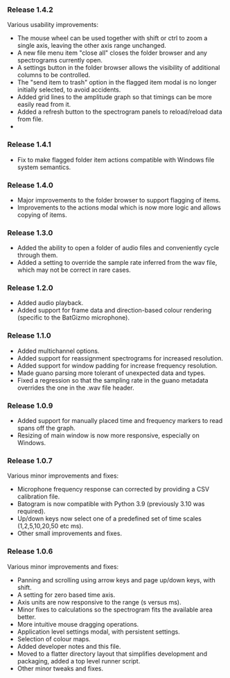 ### Release 1.4.2
Various usability improvements:
* The mouse wheel can be used together with shift or ctrl to zoom a single axis, leaving the other axis range unchanged.
* A new file menu item "close all" closes the folder browser and any spectrograms currently open. 
* A settings button in the folder browser allows the visibility of additional columns to be controlled.
* The "send item to trash" option in the flagged item modal is no longer initially selected, to avoid accidents.
* Added grid lines to the amplitude graph so that timings can be more easily read from it.
* Added a refresh button to the spectrogram panels to reload/reload data from file.
* 

### Release 1.4.1
* Fix to make flagged folder item actions compatible with Windows file system semantics. 

### Release 1.4.0
* Major improvements to the folder browser to support flagging of items.
* Improvements to the actions modal which is now more logic and allows copying of items.

### Release 1.3.0
* Added the ability to open a folder of audio files and conveniently cycle through them.
* Added a setting to override the sample rate inferred from the wav file, which may not be correct in rare cases.

### Release 1.2.0
* Added audio playback.
* Added support for frame data and direction-based colour rendering (specific to the BatGizmo microphone).

### Release 1.1.0
* Added multichannel options.
* Added support for reassignment spectrograms for increased resolution.
* Added support for window padding for increase frequency resolution.
* Made guano parsing more tolerant of unexpected data and types.
* Fixed a regression so that the sampling rate in the guano metadata overrides the one in the .wav file header.

### Release 1.0.9
* Added support for manually placed time and frequency markers to read spans off the graph.
* Resizing of main window is now more responsive, especially on Windows.

### Release 1.0.7
Various minor improvements and fixes:
* Microphone frequency response can corrected by providing a CSV calibration file.   
* Batogram is now compatible with Python 3.9 (previously 3.10 was required).
* Up/down keys now select one of a predefined set of time scales (1,2,5,10,20,50 etc ms).
* Other small improvements and fixes.

### Release 1.0.6
Various minor improvements and fixes:
* Panning and scrolling using arrow keys and page up/down keys, with shift.
* A setting for zero based time axis.
* Axis units are now responsive to the range (s versus ms).
* Minor fixes to calculations so the spectrogram fits the available area better.
* More intuitive mouse dragging operations.
* Application level settings modal, with persistent settings.
* Selection of colour maps.
* Added developer notes and this file.
* Moved to a flatter directory layout that simplifies development and packaging, added a top level runner script.
* Other minor tweaks and fixes.
